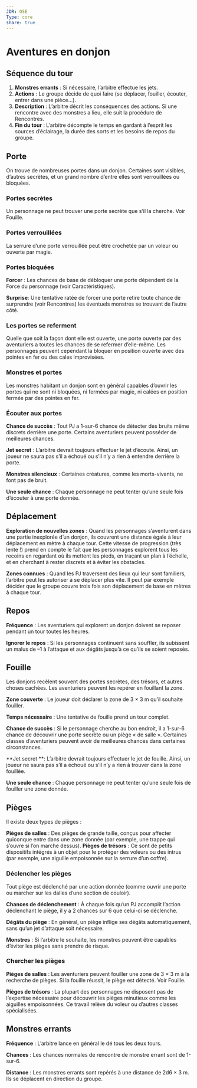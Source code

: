```yaml
---
JDR: OSE
Type: core
share: true
---
```

# Aventures en donjon

## Séquence du tour

1. **Monstres errants** : Si nécessaire, l’arbitre effectue les jets.
2. **Actions** : Le groupe décide de quoi faire (se déplacer, fouiller, écouter, entrer dans une pièce…).
3. **Description** : L’arbitre décrit les conséquences des actions. Si une rencontre avec des monstres a lieu, elle suit la procédure de Rencontres.
4. **Fin du tour** : L’arbitre décompte le temps en gardant à l’esprit les sources d’éclairage, la durée des sorts et les besoins de repos du groupe.

## Porte

On trouve de nombreuses portes dans un donjon. Certaines sont visibles, d’autres secrètes, et un grand nombre d’entre elles sont verrouillées ou bloquées.

### Portes secrètes
Un personnage ne peut trouver une porte secrète que s’il la cherche. Voir Fouille.

### Portes verrouillées
La serrure d’une porte verrouillée peut être crochetée par un voleur ou ouverte par magie.

### Portes bloquées
**Forcer** : Les chances de base de débloquer une porte dépendent de la Force du personnage (voir Caractéristiques).

**Surprise**: Une tentative ratée de forcer une porte retire toute chance de surprendre (voir Rencontres) les éventuels monstres se trouvant de l’autre côté.

### Les portes se referment
Quelle que soit la façon dont elle est ouverte, une porte ouverte par des aventuriers a toutes les chances de se refermer d’elle-même. Les personnages peuvent cependant la bloquer en position ouverte avec des pointes en fer ou des cales improvisées.

### Monstres et portes
Les monstres habitant un donjon sont en général capables d’ouvrir les portes qui ne sont ni bloquées, ni fermées par magie, ni calées en position fermée par des pointes en fer.

### Écouter aux portes
**Chance de succès** : Tout PJ a 1-sur-6 chance de détecter des bruits même discrets derrière une porte. Certains aventuriers peuvent posséder de meilleures chances.

**Jet secret** : L’arbitre devrait toujours effectuer le jet d’écoute. Ainsi, un joueur ne saura pas s’il a échoué ou s’il n’y a rien à entendre derrière la porte.

**Monstres silencieux** : Certaines créatures, comme les morts-vivants, ne font pas de bruit.

**Une seule chance** : Chaque personnage ne peut tenter qu’une seule fois d’écouter à une porte donnée.

## Déplacement

**Exploration de nouvelles zones** : Quand les personnages s’aventurent dans une partie inexplorée d’un donjon, ils couvrent une distance égale à leur déplacement en mètre à chaque tour. Cette vitesse de progression (très lente !) prend en compte le fait que les personnages explorent tous les recoins en regardant où ils mettent les pieds, en traçant un plan à l’échelle, et en cherchant à rester discrets et à éviter les obstacles.

**Zones connues** : Quand les PJ traversent des lieux qui leur sont familiers, l’arbitre peut les autoriser à se déplacer plus vite. Il peut par exemple décider que le groupe couvre trois fois son déplacement de base en mètres à chaque tour.

## Repos

**Fréquence** : Les aventuriers qui explorent un donjon doivent se reposer pendant un tour toutes les heures.

**Ignorer le repos** : Si les personnages continuent sans souffler, ils subissent un malus de –1 à l’attaque et aux dégâts jusqu’à ce qu’ils se soient reposés.

## Fouille

Les donjons recèlent souvent des portes secrètes, des trésors, et autres choses cachées. Les aventuriers peuvent les repérer en fouillant la zone.

**Zone couverte** : Le joueur doit déclarer la zone de 3 × 3 m qu’il souhaite fouiller.

**Temps nécessaire** : Une tentative de fouille prend un tour complet.

**Chance de succès** : Si le personnage cherche au bon endroit, il a 1-sur-6 chance de découvrir une porte secrète ou un piège « de salle ». Certaines classes d’aventuriers peuvent avoir de meilleures chances dans certaines circonstances.

**Jet secret **: L’arbitre devrait toujours effectuer le jet de fouille. Ainsi, un joueur ne saura pas s’il a échoué ou s’il n’y a rien à trouver dans la zone fouillée.

**Une seule chance** : Chaque personnage ne peut tenter qu’une seule fois de fouiller une zone donnée.

## Pièges

Il existe deux types de pièges :

**Pièges de salles** : Des pièges de grande taille, conçus pour affecter quiconque entre dans une zone donnée (par exemple, une trappe qui s’ouvre si l’on marche dessus).
**Pièges de trésors** : Ce sont de petits dispositifs intégrés à un objet pour le protéger des voleurs ou des intrus (par exemple, une aiguille empoisonnée sur la serrure d’un coffre).

### Déclencher les pièges
Tout piège est déclenché par une action donnée (comme ouvrir une porte ou marcher sur les dalles d’une section de couloir).

**Chances de déclenchement** : À chaque fois qu’un PJ accomplit l’action déclenchant le piège, il y a 2 chances sur 6 que celui-ci se déclenche.

**Dégâts du piège** : En général, un piège inflige ses dégâts automatiquement, sans qu’un jet d’attaque soit nécessaire.

**Monstres** : Si l’arbitre le souhaite, les monstres peuvent être capables d’éviter les pièges sans prendre de risque.

### Chercher les pièges
**Pièges de salles** : Les aventuriers peuvent fouiller une zone de 3 × 3 m à la recherche de pièges. Si la fouille réussit, le piège est détecté. Voir Fouille.

**Pièges de trésors** : La plupart des personnages ne disposent pas de l’expertise nécessaire pour découvrir les pièges minutieux comme les aiguilles empoisonnées. Ce travail relève du voleur ou d’autres classes spécialisées.

## Monstres errants

**Fréquence** : L’arbitre lance en général le dé tous les deux tours.

**Chances** : Les chances normales de rencontre de monstre errant sont de 1-sur-6.

**Distance** : Les monstres errants sont repérés à une distance de 2d6 × 3 m. Ils se déplacent en direction du groupe.